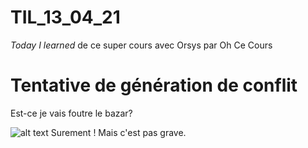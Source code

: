 # TIL_13_04_21
*Today I learned* de ce super cours avec Orsys par Oh Ce Cours

# Tentative de génération de conflit
Est-ce je vais foutre le bazar? 








![alt text](https://www.google.com/url?sa=i&url=https%3A%2F%2Fwww.istockphoto.com%2Fvector%2Fgreat-things-take-time-handlettering-calligraphy-gm1166372393-321282158&psig=AOvVaw3M1v038ZvTQv1Ib4-sZ-n-&ust=1618411087232000&source=images&cd=vfe&ved=0CAIQjRxqFwoTCMCN_Km5--8CFQAAAAAdAAAAABAE)
Surement ! Mais c'est pas grave.
